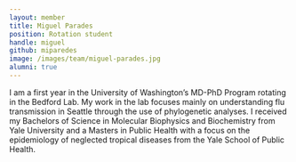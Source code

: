 ```yaml
---
layout: member
title: Miguel Parades
position: Rotation student
handle: miguel
github: miparedes
image: /images/team/miguel-parades.jpg
alumni: true
---
```


I am a first year in the University of Washington’s MD-PhD Program rotating in the Bedford Lab. My work in the lab focuses mainly on understanding flu transmission in Seattle through the use of phylogenetic analyses. I received my Bachelors of Science in Molecular Biophysics and Biochemistry from Yale University and a Masters in Public Health with a focus on the epidemiology of neglected tropical diseases from the Yale School of Public Health.
